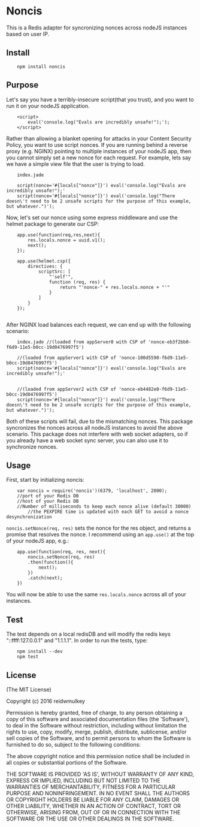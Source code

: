 # Noncis

This is a Redis adapter for syncronizing nonces across nodeJS instances based on user IP.

Install
-----------------
```
	npm install noncis
```

Purpose
---------

Let's say you have a terribly-insecure script(that you trust), and you want to run it on your nodeJS application.

```
	<script>
		eval('console.log("Evals are incredibly unsafe!");');
	</script>
```

Rather than allowing a blanket opening for attacks in your Content Security Policy, you want to use script nonces. If you are running behind a reverse proxy (e.g. NGINX) pointing to multiple instances of your nodeJS app, then you cannot simply set a new nonce for each request. For example, lets say we have a simple view file that the user is trying to load.

```
	index.jade

	script(nonce='#{locals["nonce"]}') eval('console.log("Evals are incredibly unsafe!");'
	script(nonce='#{locals["nonce"]}') eval('console.log("There doesn\'t need to be 2 unsafe scripts for the purpose of this example, but whatever.")');
```

Now, let's set our nonce using some express middleware and use the helmet package to generate our CSP:
```
	app.use(function(req,res,next){
	 	res.locals.nonce = uuid.v1();
	 	next();
	});

	app.use(helmet.csp({
		directives: {
			scriptSrc: [
				"'self'",
				function (req, res) {
					return "'nonce-" + res.locals.nonce + "'"  
				}
			]
		}
	});
			
```

After NGINX load balances each request, we can end up with the following scenario:

```
	index.jade //(loaded from appServer0 with CSP of 'nonce-eb3f2bb0-f6d9-11e5-b0cc-19d0476997f5')

	//(loaded from appServer1 with CSP of 'nonce-100d5590-f6d9-11e5-b0cc-19d0476997f5')
	script(nonce='#{locals["nonce"]}') eval('console.log("Evals are incredibly unsafe!");'


	//(loaded from appServer2 with CSP of 'nonce-eb4482e0-f6d9-11e5-b0cc-19d0476997f5')
	script(nonce='#{locals["nonce"]}') eval('console.log("There doesn\'t need to be 2 unsafe scripts for the purpose of this example, but whatever.")');
```
Both of these scripts will fail, due to the mismatching nonces. This package syncronizes the nonces across all nodeJS instances to avoid the above scenario. This package does not interfere with web socket adapters, so if you already have a web socket sync server, you can also use it to synchronize nonces.

Usage
-------

First, start by initializing noncis:

```
	var noncis = require('noncis')(6379, 'localhost', 2000);
	//port of your Redis DB
	//host of your Redis DB
	//Number of milliseconds to keep each nonce alive (default 30000)
		//the PEXPIRE time is updated with each GET to avoid a nonce desynchronization
```

`noncis.setNonce(req, res)` sets the nonce for the res object, and returns a promise that resolves the nonce. I recommend using an `app.use()` at the top of your nodeJS app, e.g.:
```
	app.use(function(req, res, next){
		noncis.setNonce(req, res)
		.then(function(){
			next();
		})
		.catch(next);
	})
```
You will now be able to use the same `res.locals.nonce` across all of your instances.

Test
-----
The test depends on a local redisDB and will modify the redis keys "::ffff:127.0.0.1" and "1.1.1.1". In order to run the tests, type:
```
	npm install --dev
	npm test
```

License
--------
(The MIT License)

Copyright (c) 2016 reidwmulkey

Permission is hereby granted, free of charge, to any person obtaining a copy of this software and associated documentation files (the 'Software'), to deal in the Software without restriction, including without limitation the rights to use, copy, modify, merge, publish, distribute, sublicense, and/or sell copies of the Software, and to permit persons to whom the Software is furnished to do so, subject to the following conditions:

The above copyright notice and this permission notice shall be included in all copies or substantial portions of the Software.

THE SOFTWARE IS PROVIDED 'AS IS', WITHOUT WARRANTY OF ANY KIND, EXPRESS OR IMPLIED, INCLUDING BUT NOT LIMITED TO THE WARRANTIES OF MERCHANTABILITY, FITNESS FOR A PARTICULAR PURPOSE AND NONINFRINGEMENT. IN NO EVENT SHALL THE AUTHORS OR COPYRIGHT HOLDERS BE LIABLE FOR ANY CLAIM, DAMAGES OR OTHER LIABILITY, WHETHER IN AN ACTION OF CONTRACT, TORT OR OTHERWISE, ARISING FROM, OUT OF OR IN CONNECTION WITH THE SOFTWARE OR THE USE OR OTHER DEALINGS IN THE SOFTWARE.